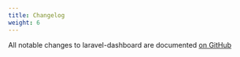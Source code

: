 ```yaml
---
title: Changelog
weight: 6
---
```


All notable changes to laravel-dashboard are documented [on GitHub](https://github.com/spatie/laravel-dashboard/blob/master/docs/changelog.md)
